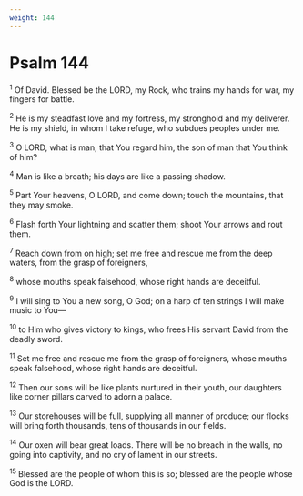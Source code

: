 ```yaml
---
weight: 144
---
```


# Psalm 144

<sup>1</sup> Of David. Blessed be the LORD, my Rock, who trains my hands for war, my fingers for battle. 

<sup>2</sup> He is my steadfast love and my fortress, my stronghold and my deliverer. He is my shield, in whom I take refuge, who subdues peoples under me. 

<sup>3</sup> O LORD, what is man, that You regard him, the son of man that You think of him? 

<sup>4</sup> Man is like a breath; his days are like a passing shadow. 

<sup>5</sup> Part Your heavens, O LORD, and come down; touch the mountains, that they may smoke. 

<sup>6</sup> Flash forth Your lightning and scatter them; shoot Your arrows and rout them. 

<sup>7</sup> Reach down from on high; set me free and rescue me from the deep waters, from the grasp of foreigners, 

<sup>8</sup> whose mouths speak falsehood, whose right hands are deceitful. 

<sup>9</sup> I will sing to You a new song, O God; on a harp of ten strings I will make music to You— 

<sup>10</sup> to Him who gives victory to kings, who frees His servant David from the deadly sword. 

<sup>11</sup> Set me free and rescue me from the grasp of foreigners, whose mouths speak falsehood, whose right hands are deceitful. 

<sup>12</sup> Then our sons will be like plants nurtured in their youth, our daughters like corner pillars carved to adorn a palace. 

<sup>13</sup> Our storehouses will be full, supplying all manner of produce; our flocks will bring forth thousands, tens of thousands in our fields. 

<sup>14</sup> Our oxen will bear great loads. There will be no breach in the walls, no going into captivity, and no cry of lament in our streets. 

<sup>15</sup> Blessed are the people of whom this is so; blessed are the people whose God is the LORD. 


